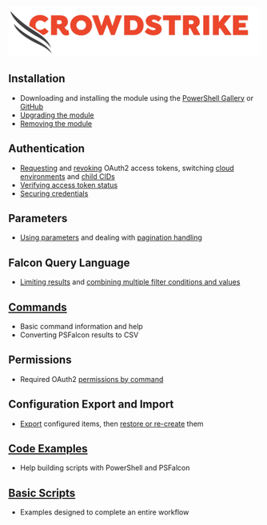 ![CrowdStrike Falcon](https://raw.githubusercontent.com/CrowdStrike/falconpy/main/docs/asset/cs-logo.png)
## Installation
* Downloading and installing the module using the [PowerShell Gallery](https://github.com/CrowdStrike/psfalcon/wiki/Installation,-Upgrade-and-Removal#use-the-powershell-gallery) or [GitHub](https://github.com/CrowdStrike/psfalcon/wiki/Installation,-Upgrade-and-Removal#download-from-github)
* [Upgrading the module](https://github.com/CrowdStrike/psfalcon/wiki/Installation,-Upgrade-and-Removal#upgrade)
* [Removing the module](https://github.com/CrowdStrike/psfalcon/wiki/Installation,-Upgrade-and-Removal#removal)
## Authentication
* [Requesting](https://github.com/CrowdStrike/psfalcon/wiki/Authentication#get-an-auth-token) and [revoking](https://github.com/CrowdStrike/psfalcon/wiki/Authentication#revoke-an-auth-token) OAuth2 access tokens, switching [cloud environments](https://github.com/CrowdStrike/psfalcon/wiki/Authentication#alternate-clouds) and [child CIDs](https://github.com/CrowdStrike/psfalcon/wiki/Authentication#child-environments)
* [Verifying access token status](https://github.com/CrowdStrike/psfalcon/wiki/Authentication#verifying-token-status)
* [Securing credentials](https://github.com/CrowdStrike/psfalcon/wiki/Authentication#verifying-token-status)
## Parameters
* [Using parameters](https://github.com/CrowdStrike/psfalcon/wiki/Parameters#positioning) and dealing with [pagination handling](https://github.com/CrowdStrike/psfalcon/wiki/Parameters#-all)
## Falcon Query Language
* [Limiting results](https://github.com/CrowdStrike/psfalcon/wiki/Falcon-Query-Language#filtering) and [combining multiple filter conditions and values](https://github.com/CrowdStrike/psfalcon/wiki/Falcon-Query-Language#multiple-values)
## [Commands](https://github.com/CrowdStrike/psfalcon/wiki/Commands)
* Basic command information and help
* Converting PSFalcon results to CSV
## Permissions
* Required OAuth2 [permissions by command](https://github.com/CrowdStrike/psfalcon/wiki/Permissions)
## Configuration Export and Import
* [Export](https://github.com/CrowdStrike/psfalcon/wiki/Configuration-Export-and-Import#export-all-configurations) configured items, then [restore or re-create](https://github.com/CrowdStrike/psfalcon/wiki/Configuration-Export-and-Import#import-configurations) them
## [Code Examples](https://github.com/CrowdStrike/psfalcon/wiki/Code-Examples)
* Help building scripts with PowerShell and PSFalcon
## [Basic Scripts](https://github.com/CrowdStrike/psfalcon/wiki/Basic-Scripts)
* Examples designed to complete an entire workflow